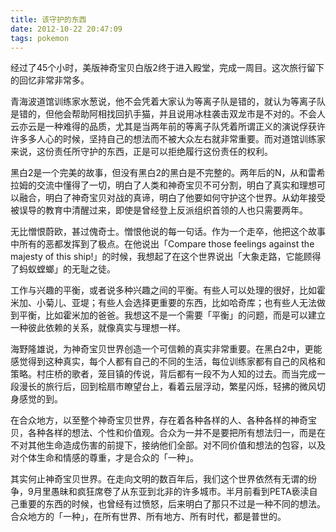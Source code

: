 ```yaml
---
title: 该守护的东西
date: 2012-10-22 20:47:09
tags: pokemon
---
```


经过了45个小时，美版神奇宝贝白版2终于进入殿堂，完成一周目。这次旅行留下的回忆非常非常多。

青海波道馆训练家水葱说，他不会凭着大家认为等离子队是错的，就认为等离子队是错的，但他会帮助阿相找回扒手猫，并且说用冰柱袭击双龙市是不对的。不会人云亦云是一种难得的品质，尤其是当两年前的等离子队凭着所谓正义的演说俘获许许多多人心的时候，坚持自己的想法而不被大众左右就非常重要。而对道馆训练家来说，这份责任所守护的东西，正是可以拒绝履行这份责任的权利。

黑白2是一个完美的故事，但没有黑白2的黑白是不完整的。两年后的N，从和雷希拉姆的交流中懂得了一切，明白了人类和神奇宝贝不可分割，明白了真实和理想可以融合，明白了神奇宝贝对战的真谛，明白了他要如何守护这个世界。从幼年接受被误导的教育中清醒过来，即使是曾经登上反派组织首领的人也只需要两年。

无比憎恨蔚欧，甚过傀奇士。憎恨他说的每一句话。作为一个走卒，他把这个故事中所有的恶都发挥到了极点。在他说出「Compare those feelings against the majesty of this ship!」的时候，我想起了在这个世界说出「大象走路，它能顾得了蚂蚁螳螂」的无耻之徒。

工作与兴趣的平衡，或者说多种兴趣之间的平衡。有些人可以处理的很好，比如霍米加、小菊儿、亚堤；有些人会选择更重要的东西，比如哈奇库；也有些人无法做到平衡，比如霍米加的爸爸。我想这不是一个需要「平衡」的问题，而是可以建立一种彼此依赖的关系，就像真实与理想一样。

海野隆雄说，为神奇宝贝世界创造一个可信赖的真实非常重要。在黑白2中，更能感觉得到这种真实，每个人都有自己的不同的生活，每位训练家都有自己的风格和策略。村庄桥的歌者，笼目镇的传说，背后都有一段不为人知的过去。而当完成一段漫长的旅行后，回到桧扇市瞭望台上，看着云层浮动，繁星闪烁，轻拂的微风切身感觉的到。

在合众地方，以至整个神奇宝贝世界，存在着各种各样的人、各种各样的神奇宝贝，各种各样的想法、个性和价值观。合众为一并不是要把所有想法归一，而是在不对其他生命造成伤害的前提下，接纳他们全部。对不同价值和想法的包容，以及对个体生命和情感的尊重，才是合众的「一种」。

其实何止神奇宝贝世界。在走向文明的数百年后，我们这个世界依然有无谓的纷争，9月里愚昧和疯狂席卷了从东亚到北非的许多城市。半月前看到PETA亵渎自己重要的东西的时候，也曾经有过愤怒，后来明白了那只不过是一种不同的想法。合众地方的「一种」，在所有世界、所有地方、所有时代，都是普世的。